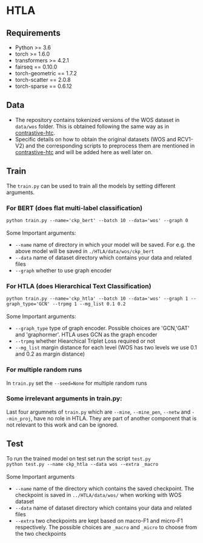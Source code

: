 # HTLA

## Requirements
- Python >= 3.6
- torch >= 1.6.0
- transformers >= 4.2.1
- fairseq == 0.10.0
- torch-geometric == 1.7.2
- torch-scatter == 2.0.8
- torch-sparse == 0.6.12

## Data
- The repository contains tokenized versions of the WOS dataset in `data/wos` folder. This is obtained following the same way as in [contrastive-htc](https://github.com/wzh9969/contrastive-htc#preprocess).
- Specific details on how to obtain the original datasets (WOS and RCV1-V2) and the corresponding scripts  to preprocess them are mentioned in [contrastive-htc](https://github.com/wzh9969/contrastive-htc#preprocess) and will be added here as well later on.

## Train
The `train.py` can be used to train all the models by setting different arguments.  

### For BERT (does flat multi-label classification) 
`python train.py --name='ckp_bert' --batch 10 --data='wos' --graph 0` </br> </br>
Some Important arguments: </br>
- `--name` name of directory in which your model will be saved. For e.g. the above model will be saved in `./HTLA/data/wos/ckp_bert`
- `--data` name of dataset directory which contains your data and related files
- `--graph` whether to use graph encoder
###  For HTLA (does Hierarchical Text Classification)
`python train.py --name='ckp_htla' --batch 10 --data='wos' --graph 1 --graph_type='GCN' --trpmg 1 --mg_list 0.1 0.2` </br>
</br>
Some Important arguments: </br>
- `--graph_type` type of graph encoder. Possible choices are 'GCN,'GAT' and 'graphormer'. HTLA uses GCN as the graph encoder
- `--trpmg` whether Hiearchical Triplet Loss required or not
- `--mg_list` margin distance for each level (WOS has two levels we use 0.1 and 0.2 as margin distance)

### For multiple  random runs
In `train.py` set the `--seed=None` for multiple random runs
### Some irrelevant arguments in train.py:
Last four argumnets of `train.py` which are `--mine`, `--mine_pen`, `--netw` and `--min_proj`, have no role in HTLA. They are part of another component that is not relevant to this work and can be ignored. 



## Test
To run the trained model on test set run the script `test.py` </br> 
`python test.py --name ckp_htla --data wos --extra _macro` </br> </br>
Some Important arguments
- `--name` name of the directory which contains the saved checkpoint. The checkpoint is saved in `../HTLA/data/wos/` when working with WOS dataset
- `--data` name of dataset directory which contains your data and related files
- `--extra` two checkpoints are kept based on macro-F1 and micro-F1 respectively. The possible choices are  `_macro` and `_micro` to choose from the two checkpoints

